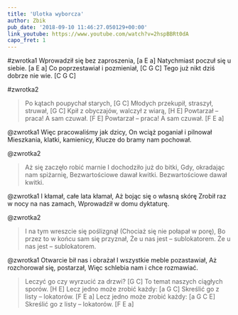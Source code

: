 ```yaml
---
title: 'Ulotka wyborcza'
author: Zbik
pub_date: '2018-09-10 11:46:27.050129+00:00'
link_youtube: https://www.youtube.com/watch?v=2hspBBRt0dA
capo_fret: 1
---
```


#zwrotka1
Wprowadził się bez zaproszenia, [a E a]
Natychmiast poczuł się u siebie. [a E a]
Co poprzestawiał i pozmieniał, [C G C]
Tego już nikt dziś dobrze nie wie. [C G C]

#zwrotka2
>Po kątach poupychał starych, [G C]
>Młodych przekupił, straszył, struwał, [G C]
>Kpił z obyczajów, walczył z wiarą, [H E]
>Powtarzał – praca! A sam czuwał. [F E]
>Powtarzał – praca! A sam czuwał. [F E a]

@zwrotka1
Więc pracowaliśmy jak dzicy,
On wciąż poganiał i pilnował
Mieszkania, klatki, kamienicy,
Klucze do bramy nam pochował.

@zwrotka2
>Aż się zaczęło robić marnie
>I dochodziło już do bitki,
>Gdy, okradając nam spiżarnię,
>Bezwartościowe dawał kwitki.
>Bezwartościowe dawał kwitki.

@zwrotka1
I kłamał, całe lata kłamał,
Aż bojąc się o własną skórę
Zrobił raz w nocy na nas zamach,
Wprowadził w domu dyktaturę.

@zwrotka2
>I na tym wreszcie się poślizgnął
>(Chociaż się nie połapał w porę),
>Bo przez to w końcu sam się przyznał,
>Że u nas jest – sublokatorem.
>Że u nas jest – sublokatorem.

@zwrotka1
Otwarcie bił nas i obrażał
I wszystkie meble pozastawiał,
Aż rozchorował się, postarzał,
Więc schlebia nam i chce rozmawiać.

>Leczyć go czy wyrzucić za drzwi? [G C]
>To temat naszych ciągłych sporów. [H E]
>Lecz jedno może zrobić każdy: [a G C]
>Skreślić go z listy – lokatorów. [F E a]
>Lecz jedno może zrobić każdy: [a G C E]
>Skreślić go z listy – lokatorów. [F E a]